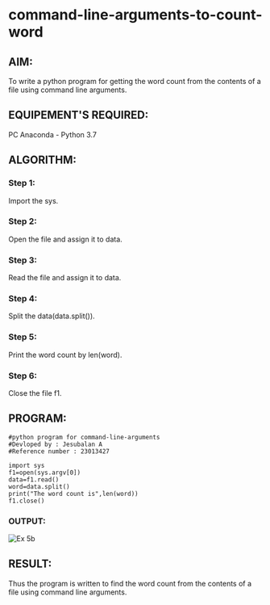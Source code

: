 # command-line-arguments-to-count-word
## AIM:
To write a python program for getting the word count from the contents of a file using command line arguments.
## EQUIPEMENT'S REQUIRED: 
PC
Anaconda - Python 3.7
## ALGORITHM: 
### Step 1:
Import the sys.
### Step 2: 
Open the file and assign it to data. 
### Step 3: 
Read the file and assign it to data.
### Step 4:  
Split the data(data.split()).
### Step 5: 
Print the word count by len(word).
### Step 6: 
Close the file f1.
## PROGRAM:
```
#python program for command-line-arguments
#Devloped by : Jesubalan A
#Reference number : 23013427

import sys
f1=open(sys.argv[0])
data=f1.read()
word=data.split()
print("The word count is",len(word))
f1.close()
```
### OUTPUT:
![Ex 5b](https://github.com/Jesubalan19/command-line-arguments-to-count-word/assets/144979294/1c658d04-680c-4302-8b87-5a97db61a84a)



## RESULT:
Thus the program is written to find the word count from the contents of a file using command line arguments.
